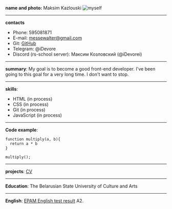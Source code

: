 **name and photo:** Maksim Kazlouski
![myself](https://scontent.fkut1-1.fna.fbcdn.net/v/t1.18169-9/1929959_1029796170418216_3992473412560134431_n.jpg?_nc_cat=103&ccb=1-7&_nc_sid=09cbfe&_nc_ohc=OQv-2oXjhYYAX-0tHjZ&_nc_ht=scontent.fkut1-1.fna&oh=00_AfDDCPC9pMbFPrHXHQqtJXTNGLRFiur-BaWcAbmCcePULA&oe=644AC8E8 "myself")
****


**contacts**
* Phone: 595081871
* E-mail: messewalter@gmail.com
* Git: [GitHub](https://github.com/iDevorei "GitHub")
* Telegram: @iDevore
* Discord (rs-school server): Максим Козловский (@iDevorei)
****


**summary**: My goal is to become a good front-end developer. I've been going to this goal for a very long time. I don't want to stop.
****


**skills**:
* HTML (in process)
* CSS (in process)
* Git (in process)
* JavaScript (in process)
****


**Code example**:
```
function multiply(a, b){
  return a * b
}

multiply();
```
****


**projects**:
[CV](https://github.com/iDevorei/rsschool-cv/blob/gh-pages/cv.md "CV")
****


**Education**:
The Belarusian State University of Culture and Arts
****


**English**: [EPAM English test result](https://examinator.epam.com/Main/PersonalAssignments "English test") A2.